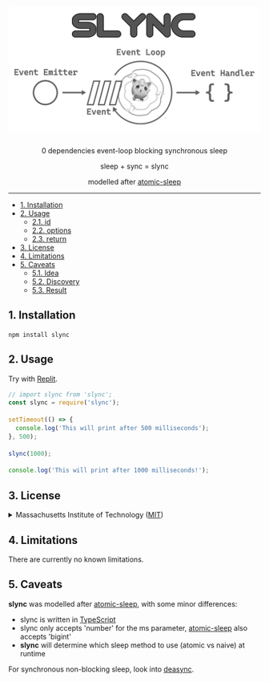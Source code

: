 <div align="center">

# [![Slync](logo.svg)](https://github.com/nktnet1/slync)

<!-- [![pipeline](https://github.com/nktnet1/slync/actions/workflows/pipeline.yml/badge.svg)](https://github.com/nktnet1/slync/actions/workflows/pipeline.yml)
&nbsp;
[![codecov](https://codecov.io/gh/nktnet1/slync/branch/main/graph/badge.svg?token=RAC7SKJTGU)](https://codecov.io/gh/nktnet1/slync)
&nbsp;
[![Maintainability](https://api.codeclimate.com/v1/badges/aaae5cf33d58299ed722/maintainability)](https://codeclimate.com/github/nktnet1/slync/maintainability)
&nbsp;
[![Snyk Security](https://snyk.io/test/github/nktnet1/slync/badge.svg)](https://snyk.io/test/github/nktnet1/slync)
&nbsp;
[![GitHub top language](https://img.shields.io/github/languages/top/nktnet1/slync)](https://github.com/search?q=repo%3Anktnet1%2Fslync++language%3ATypeScript&type=code)

[![NPM Version](https://img.shields.io/npm/v/slync?logo=npm)](https://www.npmjs.com/package/slync?activeTab=versions)
&nbsp;
[![install size](https://packagephobia.com/badge?p=slync)](https://packagephobia.com/result?p=slync)
&nbsp;
[![Depfu Dependencies](https://badges.depfu.com/badges/6c4074c4d23ad57ee2bfd9ff90456090/overview.svg)](https://depfu.com/github/nktnet1/slync?project_id=39032)
&nbsp;
[![FOSSA Status](https://app.fossa.com/api/projects/git%2Bgithub.com%2Fnktnet1%2Fslync.svg?type=shield)](https://app.fossa.com/projects/git%2Bgithub.com%2Fnktnet1%2Fslync?ref=badge_shield)
&nbsp;
[![NPM License](https://img.shields.io/npm/l/slync)](https://opensource.org/license/mit/)
&nbsp;
[![GitHub issues](https://img.shields.io/github/issues/nktnet1/slync.svg?style=social)](https://github.com/nktnet1/slync/issues)

[![Quality Gate Status](https://sonarcloud.io/api/project_badges/measure?project=nktnet1_slync&metric=alert_status)](https://sonarcloud.io/summary/new_code?id=nktnet1_slync)
&nbsp;
[![Codacy Badge](https://app.codacy.com/project/badge/Grade/65161ae4d1c646ed83c9ef47b0a11473)](https://app.codacy.com/gh/nktnet1/slync/dashboard?utm_source=gh&utm_medium=referral&utm_content=&utm_campaign=Badge_grade)
&nbsp;
[![DeepSource](https://app.deepsource.com/gh/nktnet1/slync.svg/?label=active+issues&show_trend=true&token=r1frerF1-N2Mhrc7ZXIC1uNa)](https://app.deepsource.com/gh/nktnet1/slync/)
&nbsp;
[![codebeat badge](https://codebeat.co/badges/acc44573-9938-4a14-bc41-7eb6a58dffbb)](https://codebeat.co/projects/github-com-nktnet1-slync-main)
&nbsp;
[![GitHub stars](https://img.shields.io/github/stars/nktnet1/slync.svg?style=social)](https://github.com/nktnet1/slync/stargazers)

[![Downloads Total](https://badgen.net/npm/dt/slync)](https://moiva.io/?npm=slync)
&nbsp;
[![Downloads Yearly](https://badgen.net/npm/dy/slync)](https://moiva.io/?npm=slync)
&nbsp;
[![Downloads Monthly](https://badgen.net/npm/dm/slync)](https://moiva.io/?npm=slync)
&nbsp;
[![Downloads Weekly](https://badgen.net/npm/dw/slync)](https://moiva.io/?npm=slync)
&nbsp;
[![Downloads Daily](https://badgen.net/npm/dd/slync)](https://moiva.io/?npm=slync) -->

<!-- --- -->

0 dependencies event-loop blocking synchronous sleep

sleep + sync = slync

modelled after [atomic-sleep](https://github.com/davidmarkclements/atomic-sleep)

</div>

---

- [1. Installation](#1-installation)
- [2. Usage](#2-usage)
    - [2.1. id](#21-id)
    - [2.2. options](#22-options)
    - [2.3. return](#23-return)
- [3. License](#3-license)
- [4. Limitations](#4-limitations)
- [5. Caveats](#5-caveats)
    - [5.1. Idea](#51-idea)
    - [5.2. Discovery](#52-approach)
    - [5.3. Result](#53-result)

## 1. Installation

```
npm install slync
```

## 2. Usage

Try with [Replit](https://replit.com/@nktnet1/slync-example#index.js).

```javascript
// import slync from 'slync';
const slync = require('slync');

setTimeout(() => {
  console.log('This will print after 500 milliseconds');
}, 500);

slync(1000);

console.log('This will print after 1000 milliseconds!');
```


## 3. License

<details closed>
<summary>
  Massachusetts Institute of Technology
  (<a href="https://opensource.org/license/mit" target="_blank">MIT</a>)
</summary>

<br/>

```
Copyright (c) 2023 Khiet Tam Nguyen

Permission is hereby granted, free of charge, to any person obtaining a
copy of this software and associated documentation files (the “Software”),
to deal in the Software without restriction, including without limitation
the rights to use, copy, modify, merge, publish, distribute, sublicense,
and/or sell copies of the Software, and to permit persons to whom the
Software is furnished to do so, subject to the following conditions:

The above copyright notice and this permission notice shall be included in
all copies or substantial portions of the Software.

THE SOFTWARE IS PROVIDED “AS IS”, WITHOUT WARRANTY OF ANY KIND, EXPRESS OR
IMPLIED, INCLUDING BUT NOT LIMITED TO THE WARRANTIES OF MERCHANTABILITY,
FITNESS FOR A PARTICULAR PURPOSE AND NONINFRINGEMENT. IN NO EVENT SHALL
THE AUTHORS OR COPYRIGHT HOLDERS BE LIABLE FOR ANY CLAIM, DAMAGES OR OTHER
LIABILITY, WHETHER IN AN ACTION OF CONTRACT, TORT OR OTHERWISE, ARISING
FROM, OUT OF OR IN CONNECTION WITH THE SOFTWARE OR THE USE OR OTHER
DEALINGS IN THE SOFTWARE.
```

</details>

## 4. Limitations

There are currently no known limitations.

## 5. Caveats

**slync** was modelled after [atomic-sleep](https://github.com/davidmarkclements/atomic-sleep), with some minor differences:
- slync is written in [TypeScript](https://www.typescriptlang.org)
- slync only accepts 'number' for the ms parameter, [atomic-sleep](https://github.com/davidmarkclements/atomic-sleep) also accepts 'bigint'
- **slync** will determine which sleep method to use (atomic vs naive) at runtime

For synchronous non-blocking sleep, look into [deasync](https://github.com/abbr/deasync).